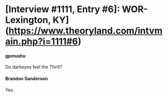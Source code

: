 # [Interview #1111, Entry #6]: WOR-Lexington, KY](https://www.theoryland.com/intvmain.php?i=1111#6)

#### gpmushu

Do darkeyes feel the Thrill?

#### Brandon Sanderson

Yes.

